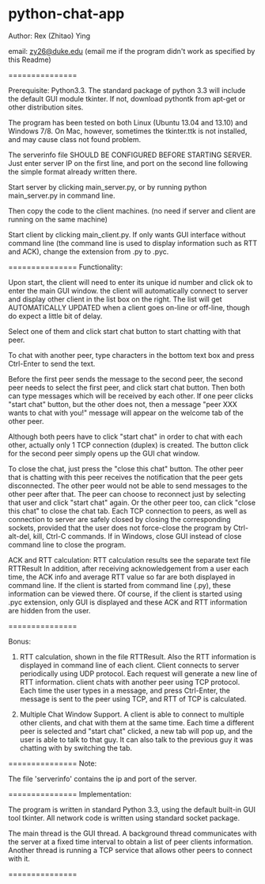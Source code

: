python-chat-app
===============

Author: Rex (Zhitao) Ying

email: zy26@duke.edu
(email me if the program didn't work as specified by this Readme)

===============

Prerequisite:
Python3.3. The standard package of python 3.3 will include the default GUI module tkinter. If not,
download pythontk from apt-get or other distribution sites.

The program has been tested on both Linux (Ubuntu 13.04 and 13.10) and Windows 7/8. On Mac, however, sometimes
the tkinter.ttk is not installed, and may cause class not found problem.

The serverinfo file SHOULD BE CONFIGURED BEFORE STARTING SERVER. Just enter server IP on the first line,
and port on the second line following the simple format already written there.

Start server by clicking main_server.py, or by running python main_server.py in command line.

Then copy the code to the client machines. (no need if server and client are running on the same machine)

Start client by clicking main_client.py. If only wants GUI interface without command line (the command
line is used to display information such as RTT and ACK), change the extension from .py to .pyc.


===============
Functionality:

Upon start, the client will need to enter its unique id number and click ok to enter the main GUI window.
the client will automatically connect to server and display other client in the list box
on the right. The list will get AUTOMATICALLY UPDATED when a client goes on-line or off-line, though
do expect a little bit of delay.

Select one of them and click start chat button to start chatting with that peer.

To chat with another peer, type characters in the bottom text box and press Ctrl-Enter to send the text.

Before the first peer sends the message to the second peer, the second peer needs to select the first peer,
and click start chat button. Then both can type messages which will be received by each other. If one peer 
clicks "start chat" button, but the other does not, then a message "peer XXX wants to chat with you!" message
will appear on the welcome tab of the other peer.

Although both peers have to click "start chat" in order to chat with each other, actually only 1 TCP 
connection (duplex) is created. The button click for the second peer simply opens up the GUI chat window.

To close the chat, just press the "close this chat" button. The other peer that is chatting with this peer
receives the notification that the peer gets disconnected. The other peer would not be able to send messages
to the other peer after that. The peer can choose to reconnect just by selecting that user and click "start 
chat" again. Or the other peer too, can click "close this chat" to close the chat tab.
Each TCP connection to peers, as well as connection to server are safely closed by closing the corresponding
sockets, provided that the user does not force-close the program by Ctrl-alt-del, kill, Ctrl-C commands. If
in Windows, close GUI instead of close command line to close the program.

ACK and RTT calculation:
RTT calculation results see the separate text file RTTResult
In addition, after receiving acknowledgement from a user each time, the ACK info and average RTT value so far
are both displayed in command line. If the client is started from command line (.py), these information can be
viewed there. Of course, if the client is started using .pyc extension, only GUI is displayed and these ACK
and RTT information are hidden from the user.

===============

Bonus:

1. RTT calculation, shown in the file RTTResult. Also the RTT information is displayed in command line of each
client. Client connects to server periodically using UDP protocol. Each request will generate a new line of 
RTT information. client chats with another peer using TCP protocol. Each time the user types in a message, and
press Ctrl-Enter, the message is sent to the peer using TCP, and RTT of TCP is calculated.

2. Multiple Chat Window Support. A client is able to connect to multiple other clients, and chat with them at 
the same time. Each time a different peer is selected and "start chat" clicked, a new tab will pop up, and the 
user is able to talk to that guy. It can also talk to the previous guy it was chatting with by switching the tab.

===============
Note:

The file 'serverinfo' contains the ip and port of the server.

===============
Implementation:

The program is written in standard Python 3.3, using the default built-in GUI tool tkinter. 
All network code is written using standard socket package.

The main thread is the GUI thread. A background thread communicates with the server at a fixed time interval
to obtain a list of peer clients information. Another thread is running a TCP service that allows other 
peers to connect with it.


===============
